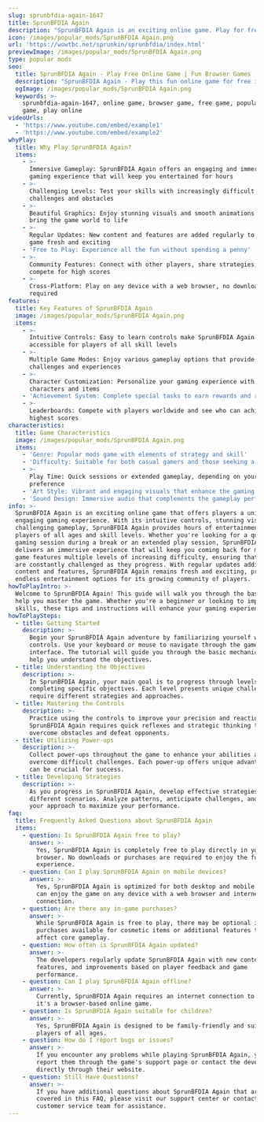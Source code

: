 ```yaml
---
slug: sprunbfdia-again-1647
title: SprunBFDIA Again
description: "SprunBFDIA Again is an exciting online game. Play for free directly in your browser!"
icon: /images/popular_mods/SprunBFDIA Again.png
url: 'https://wowtbc.net/sprunkin/sprunbfdia/index.html'
previewImage: /images/popular_mods/SprunBFDIA Again.png
type: popular mods
seo:
  title: SprunBFDIA Again - Play Free Online Game | Fun Browser Games
  description: "SprunBFDIA Again - Play this fun online game for free in your browser. No download required!"
  ogImage: /images/popular_mods/SprunBFDIA Again.png
  keywords: >-
    sprunbfdia-again-1647, online game, browser game, free game, popular mods
    game, play online
videoUrls:
  - 'https://www.youtube.com/embed/example1'
  - 'https://www.youtube.com/embed/example2'
whyPlay:
  title: Why Play SprunBFDIA Again?
  items:
    - >-
      Immersive Gameplay: SprunBFDIA Again offers an engaging and immersive
      gaming experience that will keep you entertained for hours
    - >-
      Challenging Levels: Test your skills with increasingly difficult
      challenges and obstacles
    - >-
      Beautiful Graphics: Enjoy stunning visuals and smooth animations that
      bring the game world to life
    - >-
      Regular Updates: New content and features are added regularly to keep the
      game fresh and exciting
    - 'Free to Play: Experience all the fun without spending a penny'
    - >-
      Community Features: Connect with other players, share strategies, and
      compete for high scores
    - >-
      Cross-Platform: Play on any device with a web browser, no downloads
      required
features:
  title: Key Features of SprunBFDIA Again
  image: /images/popular_mods/SprunBFDIA Again.png
  items:
    - >-
      Intuitive Controls: Easy to learn controls make SprunBFDIA Again
      accessible for players of all skill levels
    - >-
      Multiple Game Modes: Enjoy various gameplay options that provide different
      challenges and experiences
    - >-
      Character Customization: Personalize your gaming experience with unique
      characters and items
    - 'Achievement System: Complete special tasks to earn rewards and recognition'
    - >-
      Leaderboards: Compete with players worldwide and see who can achieve the
      highest scores
characteristics:
  title: Game Characteristics
  image: /images/popular_mods/SprunBFDIA Again.png
  items:
    - 'Genre: Popular mods game with elements of strategy and skill'
    - 'Difficulty: Suitable for both casual gamers and those seeking a challenge'
    - >-
      Play Time: Quick sessions or extended gameplay, depending on your
      preference
    - 'Art Style: Vibrant and engaging visuals that enhance the gaming experience'
    - 'Sound Design: Immersive audio that complements the gameplay perfectly'
info: >-
  SprunBFDIA Again is an exciting online game that offers players a unique and
  engaging gaming experience. With its intuitive controls, stunning visuals, and
  challenging gameplay, SprunBFDIA Again provides hours of entertainment for
  players of all ages and skill levels. Whether you're looking for a quick
  gaming session during a break or an extended play session, SprunBFDIA Again
  delivers an immersive experience that will keep you coming back for more. The
  game features multiple levels of increasing difficulty, ensuring that players
  are constantly challenged as they progress. With regular updates adding new
  content and features, SprunBFDIA Again remains fresh and exciting, providing
  endless entertainment options for its growing community of players.
howToPlayIntro: >-
  Welcome to SprunBFDIA Again! This guide will walk you through the basics and
  help you master the game. Whether you're a beginner or looking to improve your
  skills, these tips and instructions will enhance your gaming experience.
howToPlaySteps:
  - title: Getting Started
    description: >-
      Begin your SprunBFDIA Again adventure by familiarizing yourself with the
      controls. Use your keyboard or mouse to navigate through the game
      interface. The tutorial will guide you through the basic mechanics and
      help you understand the objectives.
  - title: Understanding the Objectives
    description: >-
      In SprunBFDIA Again, your main goal is to progress through levels by
      completing specific objectives. Each level presents unique challenges that
      require different strategies and approaches.
  - title: Mastering the Controls
    description: >-
      Practice using the controls to improve your precision and reaction time.
      SprunBFDIA Again requires quick reflexes and strategic thinking to
      overcome obstacles and defeat opponents.
  - title: Utilizing Power-ups
    description: >-
      Collect power-ups throughout the game to enhance your abilities and
      overcome difficult challenges. Each power-up offers unique advantages that
      can be crucial for success.
  - title: Developing Strategies
    description: >-
      As you progress in SprunBFDIA Again, develop effective strategies for
      different scenarios. Analyze patterns, anticipate challenges, and adapt
      your approach to maximize your performance.
faq:
  title: Frequently Asked Questions about SprunBFDIA Again
  items:
    - question: Is SprunBFDIA Again free to play?
      answer: >-
        Yes, SprunBFDIA Again is completely free to play directly in your web
        browser. No downloads or purchases are required to enjoy the full game
        experience.
    - question: Can I play SprunBFDIA Again on mobile devices?
      answer: >-
        Yes, SprunBFDIA Again is optimized for both desktop and mobile play. You
        can enjoy the game on any device with a web browser and internet
        connection.
    - question: Are there any in-game purchases?
      answer: >-
        While SprunBFDIA Again is free to play, there may be optional in-game
        purchases available for cosmetic items or additional features that don't
        affect core gameplay.
    - question: How often is SprunBFDIA Again updated?
      answer: >-
        The developers regularly update SprunBFDIA Again with new content,
        features, and improvements based on player feedback and game
        performance.
    - question: Can I play SprunBFDIA Again offline?
      answer: >-
        Currently, SprunBFDIA Again requires an internet connection to play as
        it's a browser-based online game.
    - question: Is SprunBFDIA Again suitable for children?
      answer: >-
        Yes, SprunBFDIA Again is designed to be family-friendly and suitable for
        players of all ages.
    - question: How do I report bugs or issues?
      answer: >-
        If you encounter any problems while playing SprunBFDIA Again, you can
        report them through the game's support page or contact the developers
        directly through their website.
    - question: Still Have Questions?
      answer: >-
        If you have additional questions about SprunBFDIA Again that aren't
        covered in this FAQ, please visit our support center or contact our
        customer service team for assistance.
---
```


